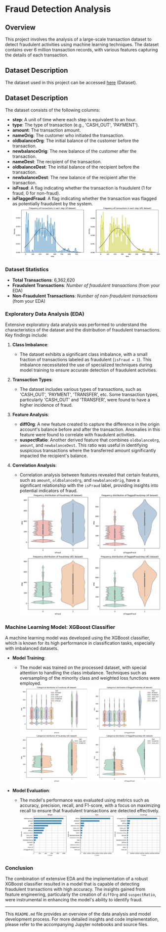 # Fraud Detection Analysis

## Overview

This project involves the analysis of a large-scale transaction dataset to detect fraudulent activities using machine learning techniques. The dataset contains over 6 million transaction records, with various features capturing the details of each transaction.

## Dataset Description

The dataset used in this project can be accessed [here](https://drive.google.com/file/d/1TSnh9aRXxMaCcGiyoNAr1tbf5_PNghAm/view?usp=drive_link) (Dataset).


## Dataset Description

The dataset consists of the following columns:

- **step**: A unit of time where each step is equivalent to an hour.
- **type**: The type of transaction (e.g., 'CASH_OUT', 'PAYMENT').
- **amount**: The transaction amount.
- **nameOrig**: The customer who initiated the transaction.
- **oldbalanceOrg**: The initial balance of the customer before the transaction.
- **newbalanceOrig**: The new balance of the customer after the transaction.
- **nameDest**: The recipient of the transaction.
- **oldbalanceDest**: The initial balance of the recipient before the transaction.
- **newbalanceDest**: The new balance of the recipient after the transaction.
- **isFraud**: A flag indicating whether the transaction is fraudulent (1 for fraud, 0 for non-fraud).
- **isFlaggedFraud**: A flag indicating whether the transaction was flagged as potentially fraudulent by the system.
![Dashboard Screenshot](image_1.png)

### Dataset Statistics

- **Total Transactions**: 6,362,620
- **Fraudulent Transactions**: *Number of fraudulent transactions* (from your EDA)
- **Non-Fraudulent Transactions**: *Number of non-fraudulent transactions* (from your EDA)

### Exploratory Data Analysis (EDA)

Extensive exploratory data analysis was performed to understand the characteristics of the dataset and the distribution of fraudulent transactions. Key findings include:

1. **Class Imbalance**:
   - The dataset exhibits a significant class imbalance, with a small fraction of transactions labeled as fraudulent (`isFraud = 1`). This imbalance necessitated the use of specialized techniques during model training to ensure accurate detection of fraudulent activities.

2. **Transaction Types**:
   - The dataset includes various types of transactions, such as 'CASH_OUT', 'PAYMENT', 'TRANSFER', etc. Some transaction types, particularly 'CASH_OUT' and 'TRANSFER', were found to have a higher incidence of fraud.

3. **Feature Analysis**:
   - **diffOrg**: A new feature created to capture the difference in the origin account's balance before and after the transaction. Anomalies in this feature were found to correlate with fraudulent activities.
   - **suspectRatio**: Another derived feature that combines `oldbalanceOrg`, `amount`, and `newbalanceDest`. This ratio was useful in identifying suspicious transactions where the transferred amount significantly impacted the recipient's balance.

4. **Correlation Analysis**:
   - Correlation analysis between features revealed that certain features, such as `amount`, `oldbalanceOrg`, and `newbalanceOrig`, have a significant relationship with the `isFraud` label, providing insights into potential indicators of fraud.
![Dashboard Screenshot](image_2.png)

### Machine Learning Model: XGBoost Classifier

A machine learning model was developed using the XGBoost classifier, which is known for its high performance in classification tasks, especially with imbalanced datasets.

- **Model Training**:
  - The model was trained on the processed dataset, with special attention to handling the class imbalance. Techniques such as oversampling of the minority class and weighted loss functions were employed.
![Dashboard Screenshot](image_3.png)

- **Model Evaluation**:
  - The model's performance was evaluated using metrics such as accuracy, precision, recall, and F1-score, with a focus on maximizing recall to ensure that fraudulent transactions are detected effectively.
![Dashboard Screenshot](image_4.png)

### Conclusion

The combination of extensive EDA and the implementation of a robust XGBoost classifier resulted in a model that is capable of detecting fraudulent transactions with high accuracy. The insights gained from feature engineering, particularly the creation of `diffOrg` and `suspectRatio`, were instrumental in enhancing the model's ability to identify fraud.

---

This `README.md` file provides an overview of the data analysis and model development process. For more detailed insights and code implementation, please refer to the accompanying Jupyter notebooks and source files.

